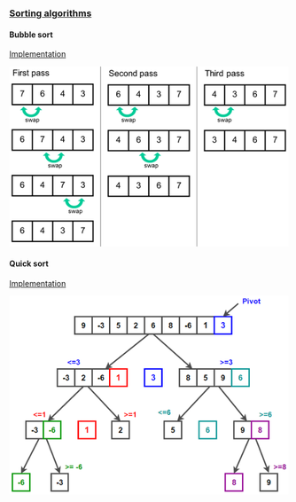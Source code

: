 ### <ins>Sorting algorithms</ins>

#### Bubble sort
[Implementation](./BubbleSort.ws.kt)   

![Bubble sort](./img/bubble_sort.png)

#### Quick sort
[Implementation](./QuickSort.hs)   

![Quick sort](./img/Quicksort.png)
